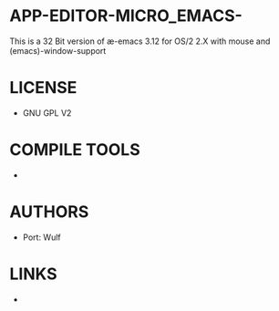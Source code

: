APP-EDITOR-MICRO_EMACS-
=======================

This is a 32 Bit version of æ-emacs 3.12 for OS/2 2.X with mouse and (emacs)-window-support

LICENSE
===============
* GNU GPL V2

COMPILE TOOLS
===============
* 

AUTHORS
===============
* Port: Wulf

LINKS
===============
* 

